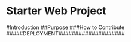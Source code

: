 # Starter Web Project
#Introduction
##Purpose
###How to Contribute
#####DEPLOYMENT####################
